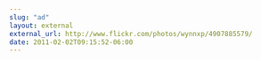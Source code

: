 ```yaml
---
slug: "ad"
layout: external
external_url: http://www.flickr.com/photos/wynnxp/4907885579/
date: 2011-02-02T09:15:52-06:00
---
```

